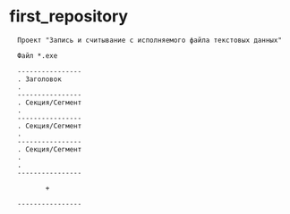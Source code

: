 first_repository
================

      Проект "Запись и считывание с исполняемого файла текстовых данных"
      
      Файл *.exe
      
      ----------------
      . Заголовок
      .
      ----------------
      . Секция/Сегмент
      .
      ---------------- 
      . Секция/Сегмент
      .
      ----------------
      . Секция/Сегмент
      .
      .
      ----------------
      
             +
             
      ----------------       
